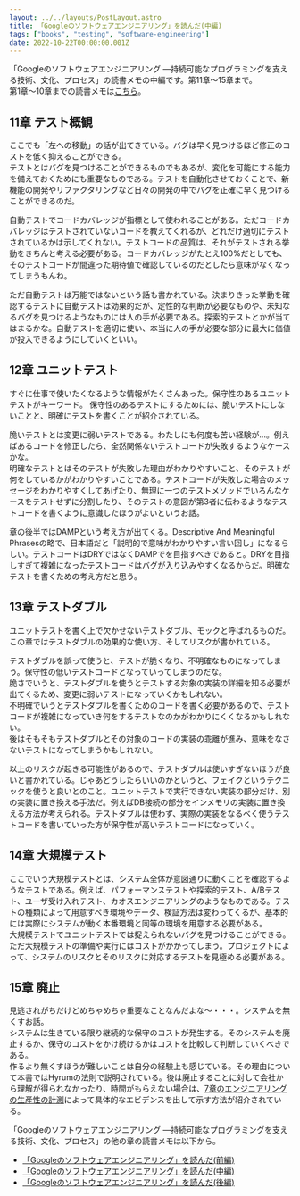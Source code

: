 ```yaml
---
layout: ../../layouts/PostLayout.astro
title: 「Googleのソフトウェアエンジニアリング」を読んだ(中編)
tags: ["books", "testing", "software-engineering"]
date: 2022-10-22T00:00:00.001Z
---
```


「Googleのソフトウェアエンジニアリング ―持続可能なプログラミングを支える技術、文化、プロセス」の読書メモの中編です。第11章〜15章まで。  
第1章〜10章までの読書メモは<a href="https://kanoe.dev/blog/google-software-engineering" target="_blank">こちら</a>。

## 11章 テスト概観
ここでも「左への移動」の話が出てきている。バグは早く見つけるほど修正のコストを低く抑えることができる。  
テストとはバグを見つけることができるものでもあるが、変化を可能にする能力を備えておくためにも重要なものである。テストを自動化させておくことで、新機能の開発やリファクタリングなど日々の開発の中でバグを正確に早く見つけることができるのだ。

自動テストでコードカバレッジが指標として使われることがある。ただコードカバレッジはテストされていないコードを教えてくれるが、どれだけ適切にテストされているかは示してくれない。テストコードの品質は、それがテストされる挙動をきちんと考える必要がある。コードカバレッジがたとえ100%だとしても、そのテストコードが間違った期待値で確認しているのだとしたら意味がなくなってしまうもんね。

ただ自動テストは万能ではないという話も書かれている。決まりきった挙動を確認するテストに自動テストは効果的だが、定性的な判断が必要なものや、未知なるバグを見つけるようなものには人の手が必要である。探索的テストとかが当てはまるかな。自動テストを適切に使い、本当に人の手が必要な部分に最大に価値が投入できるようにしていくといい。

## 12章 ユニットテスト
すぐに仕事で使いたくなるような情報がたくさんあった。保守性のあるユニットテストがキーワード。  保守性のあるテストにするためには、脆いテストにしないことと、明確にテストを書くことが紹介されている。

脆いテストとは変更に弱いテストである。わたしにも何度も苦い経験が…。例えばあるコードを修正したら、全然関係ないテストコードが失敗するようなケースかな。  
明確なテストとはそのテストが失敗した理由がわかりやすいこと、そのテストが何をしているかがわかりやすいことである。テストコードが失敗した場合のメッセージをわかりやすくしてあげたり、無理に一つのテストメソッドでいろんなケースをテストせずに分割したり、そのテストの意図が第3者に伝わるようなテストコードを書くように意識したほうがよいというお話。

章の後半ではDAMPという考え方が出てくる。Descriptive And Meaningful Phrasesの略で、日本語だと「説明的で意味がわかりやすい言い回し」になるらしい。テストコードはDRYではなくDAMPでを目指すべきであると。DRYを目指しすぎて複雑になったテストコードはバグが入り込みやすくなるからだ。明確なテストを書くための考え方だと思う。

## 13章 テストダブル
ユニットテストを書く上で欠かせないテストダブル、モックと呼ばれるものだ。この章ではテストダブルの効果的な使い方、そしてリスクが書かれている。  

テストダブルを誤って使うと、テストが脆くなり、不明確なものになってしまう。保守性の低いテストコードとなっていってしまうのだな。  
脆さでいうと、テストダブルを使うとテストする対象の実装の詳細を知る必要が出てくるため、変更に弱いテストになっていくかもしれない。   
不明確でいうとテストダブルを書くためのコードを書く必要があるので、テストコードが複雑になっていき何をするテストなのかがわかりにくくなるかもしれない。  
後はそもそもテストダブルとその対象のコードの実装の乖離が進み、意味をなさないテストになってしまうかもしれない。

以上のリスクが起きる可能性があるので、テストダブルは使いすぎないほうが良いと書かれている。じゃあどうしたらいいのかというと、フェイクというテクニックを使うと良いとのこと。ユニットテストで実行できない実装の部分だけ、別の実装に置き換える手法だ。例えばDB接続の部分をインメモリの実装に置き換える方法が考えられる。テストダブルは使わず、実際の実装をなるべく使うテストコードを書いていった方が保守性が高いテストコードになっていく。

## 14章 大規模テスト
ここでいう大規模テストとは、システム全体が意図通りに動くことを確認するようなテストである。例えば、パフォーマンステストや探索的テスト、A/Bテスト、ユーザ受け入れテスト、カオスエンジニアリングのようなものである。テストの種類によって用意すべき環境やデータ、検証方法は変わってくるが、基本的には実際にシステムが動く本番環境と同等の環境を用意する必要がある。  
大規模テストでユニットテストでは捉えられないバグを見つけることができる。ただ大規模テストの準備や実行にはコストがかかってしまう。プロジェクトによって、システムのリスクとそのリスクに対応するテストを見極める必要がある。

## 15章 廃止
見逃されがちだけどめちゃめちゃ重要なことなんだよな〜・・・。システムを無くすお話。  
システムは生きている限り継続的な保守のコストが発生する。そのシステムを廃止するか、保守のコストをかけ続けるかはコストを比較して判断していくべきである。  
作るより無くすほうが難しいことは自分の経験上も感じている。その理由について本書ではHyrumの法則で説明されている。後は廃止することに対して会社から理解が得られなかったり、時間がもらえない場合は、<a href="https://kanoe.dev/blog/google-software-engineering" target="_blank">7章のエンジニアリングの生産性の計測</a>によって具体的なエビデンスを出して示す方法が紹介されている。


「Googleのソフトウェアエンジニアリング ―持続可能なプログラミングを支える技術、文化、プロセス」の他の章の読書メモは以下から。
- <a href="https://kanoe.dev/blog/google-software-engineering" target="_blank">「Googleのソフトウェアエンジニアリング」を読んだ(前編)</a>
- <a href="https://kanoe.dev/blog/google-software-engineering-2" target="_blank">「Googleのソフトウェアエンジニアリング」を読んだ(中編)</a>
- <a href="https://kanoe.dev/blog/google-software-engineering-3" target="_blank">「Googleのソフトウェアエンジニアリング」を読んだ(後編)</a>
